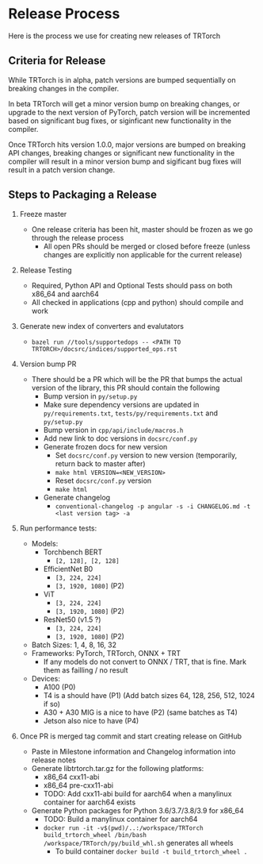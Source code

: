 # Release Process

Here is the process we use for creating new releases of TRTorch

## Criteria for Release

While TRTorch is in alpha, patch versions are bumped sequentially on breaking changes in the compiler.

In beta TRTorch will get a minor version bump on breaking changes, or upgrade to the next version of PyTorch, patch version will be incremented based on significant bug fixes, or siginficant new functionality in the compiler.

Once TRTorch hits version 1.0.0, major versions are bumped on breaking API changes, breaking changes or significant new functionality in the compiler
will result in a minor version bump and sigificant bug fixes will result in a patch version change.

## Steps to Packaging a Release

1. Freeze master
    - One release criteria has been hit, master should be frozen as we go through the release process
        - All open PRs should be merged or closed before freeze (unless changes are explicitly non applicable for the current release)
2. Release Testing
    - Required, Python API and Optional Tests should pass on both x86_64 and aarch64
    - All checked in applications (cpp and python) should compile and work
3. Generate new index of converters and evalutators
    - `bazel run //tools/supportedops -- <PATH TO TRTORCH>/docsrc/indices/supported_ops.rst`
4. Version bump PR
    - There should be a PR which will be the PR that bumps the actual version of the library, this PR should contain the following
        - Bump version in `py/setup.py`
        - Make sure dependency versions are updated in `py/requirements.txt`, `tests/py/requirements.txt` and `py/setup.py`
        - Bump version in `cpp/api/include/macros.h`
        - Add new link to doc versions in `docsrc/conf.py`
        - Generate frozen docs for new version
            - Set `docsrc/conf.py` version to new version (temporarily, return back to master after)
            - `make html VERSION=<NEW_VERSION>`
            - Reset `docsrc/conf.py` version
            - `make html`
        - Generate changelog
            - `conventional-changelog -p angular -s -i CHANGELOG.md -t <last version tag> -a`

5. Run performance tests:
    - Models: 
        - Torchbench BERT
            - `[2, 128], [2, 128]` 
        - EfficientNet B0
            - `[3, 224, 224]`
            - `[3, 1920, 1080]` (P2)  
        - ViT
            - `[3, 224, 224]` 
            - `[3, 1920, 1080]` (P2)   
        - ResNet50 (v1.5 ?)
            - `[3, 224, 224]`
            - `[3, 1920, 1080]` (P2)    
    - Batch Sizes: 1, 4, 8, 16, 32
    - Frameworks: PyTorch, TRTorch, ONNX + TRT
        - If any models do not convert to ONNX / TRT, that is fine. Mark them as failling / no result
    - Devices: 
        - A100 (P0)
        - T4 is a should have (P1) (Add batch sizes 64, 128, 256, 512, 1024 if so)
        - A30 + A30 MIG is a nice to have (P2) (same batches as T4)
        - Jetson also nice to have (P4) 

6. Once PR is merged tag commit and start creating release on GitHub
    - Paste in Milestone information and Changelog information into release notes
    - Generate libtrtorch.tar.gz for the following platforms:
        - x86_64 cxx11-abi
        - x86_64 pre-cxx11-abi
        - TODO: Add cxx11-abi build for aarch64 when a manylinux container for aarch64 exists
    - Generate Python packages for Python 3.6/3.7/3.8/3.9 for x86_64
        - TODO: Build a manylinux container for aarch64
        - `docker run -it -v$(pwd)/..:/workspace/TRTorch build_trtorch_wheel /bin/bash /workspace/TRTorch/py/build_whl.sh` generates all wheels
            - To build container `docker build -t build_trtorch_wheel .`
